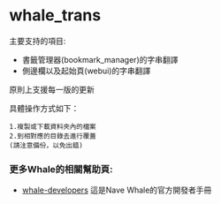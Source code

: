 # whale_trans

主要支持的項目:

 * 書籤管理器(bookmark_manager)的字串翻譯
 * 側邊欄以及起始頁(webui)的字串翻譯


原則上支援每一版的更新



具體操作方式如下：

```
1.複製或下載資料夾內的檔案
2.到相對應的目錄去進行覆蓋
(請注意備份，以免出錯)

```


### 更多Whale的相關幫助頁:

 * [whale-developers](https://github.com/naver/whale-developers) 這是Nave Whale的官方開發者手冊
